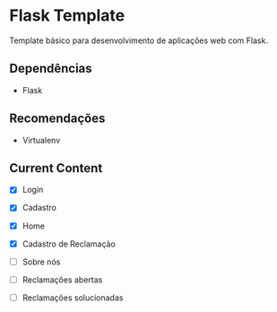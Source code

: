 # Flask Template
Template básico para desenvolvimento de aplicações web com Flask.

## Dependências
  * Flask

## Recomendações
  * Virtualenv

## Current Content
  - [x] Login
  - [x] Cadastro
  - [x] Home
  - [x] Cadastro de Reclamação
  - [ ] Sobre nós
  - [ ] Reclamações abertas
  - [ ] Reclamações solucionadas

